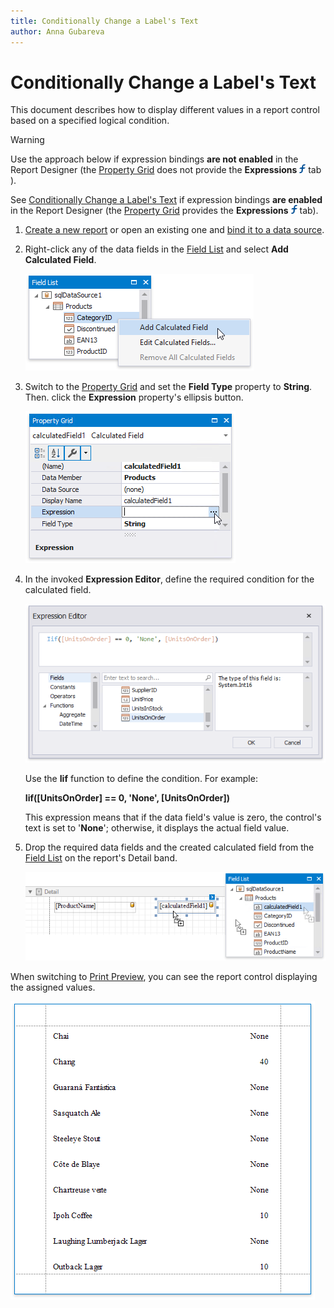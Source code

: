```yaml
---
title: Conditionally Change a Label's Text
author: Anna Gubareva
---
```

# Conditionally Change a Label's Text

This document describes how to display different values in a report control based on a specified logical condition.

> [!Warning]
> Use the approach below if expression bindings **are not enabled** in the Report Designer (the [Property Grid](../../report-designer-tools/ui-panels/property-grid.md) does not provide the **Expressions** ![](../../../../../images/eurd-win-property-grid-expressions-icon.png) tab ).
>
> See [Conditionally Change a Label's Text](../shape-data-expression-bindings/conditionally-change-a-label's-text.md) if expression bindings **are enabled** in the Report Designer (the [Property Grid](../../report-designer-tools/ui-panels/property-grid.md) provides the **Expressions** ![](../../../../../images/eurd-win-property-grid-expressions-icon.png) tab).

1. [Create a new report](../../add-new-reports.md) or open an existing one and [bind it to a data source](../../bind-to-data.md).

2. Right-click any of the data fields in the [Field List](../../report-designer-tools/ui-panels/field-list.md) and select **Add Calculated Field**.

    ![](../../../../../images/eurd-win-shaping-add-calculated-field.png)

3. Switch to the [Property Grid](../../report-designer-tools/ui-panels/property-grid.md) and set the **Field Type** property to **String**. Then. click the  **Expression** property's ellipsis button.

    ![](../../../../../images/eurd-win-shaping-calculated-field-expression-property.png)

4. In the invoked **Expression Editor**, define the required condition for the calculated field.

    ![](../../../../../images/eurd-win-shaping-calculated-field-expression-for-custom-text.png)

	Use the **Iif** function to define the condition. For example:
    
    **Iif([UnitsOnOrder] == 0, 'None', [UnitsOnOrder])**
	
	This expression means that if the data field's value is zero, the control's text is set to '**None**'; otherwise, it displays the actual field value.

5. Drop the required data fields and the created calculated field from the [Field List](../../report-designer-tools/ui-panels/field-list.md) on the report's Detail band.
	
	![](../../../../../images/eurd-win-shaping-layout-for-custom-text.png) 

When switching to [Print Preview](../../preview-print-and-export-reports.md), you can see the report control displaying the assigned values.

![](../../../../../images/eurd-win-shaping-label-custom-text-result.png)